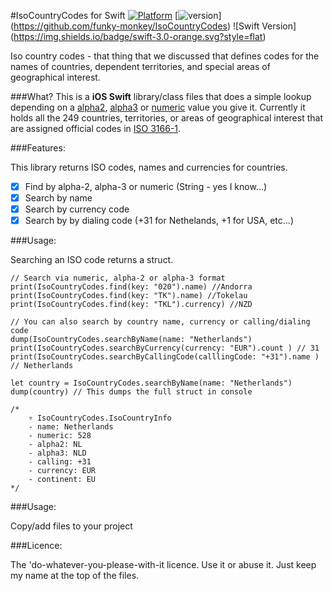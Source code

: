 #IsoCountryCodes for Swift
[![Platform](https://img.shields.io/cocoapods/p/Typist.svg?style=flat)](https://github.com/funky-monkey/IsoCountryCodes)
[![version](https://img.shields.io/badge/version-1.0-brightgreen.svg)] (https://github.com/funky-monkey/IsoCountryCodes) 
![Swift Version] (https://img.shields.io/badge/swift-3.0-orange.svg?style=flat)

Iso country codes - that thing that we discussed that defines codes for the names of countries, dependent territories, and special areas of geographical interest.

###What?
This is a **iOS Swift** library/class  files that does a simple lookup depending on a [alpha2](http://en.wikipedia.org/wiki/ISO_3166-1_alpha-2 "alpha2"), [alpha3](http://en.wikipedia.org/wiki/ISO_3166-1_alpha-3 "alpha3") or [numeric](http://en.wikipedia.org/wiki/ISO_3166-1_numeric "numeric") value you give it. Currently it holds all the 249 countries, territories, or areas of geographical interest that are assigned official codes in [ISO 3166-1](http://en.wikipedia.org/wiki/ISO_3166-1 "ISO 3166-1").

###Features:

This library returns ISO codes, names and currencies for countries.

- [x] Find by alpha-2, alpha-3 or numeric (String - yes I know...)
- [x] Search by name
- [x] Search by currency code
- [x] Search by by dialing code (+31 for Nethelands, +1 for USA, etc...)

###Usage:

Searching an ISO code returns a struct. 

```
// Search via numeric, alpha-2 or alpha-3 format
print(IsoCountryCodes.find(key: "020").name) //Andorra
print(IsoCountryCodes.find(key: "TK").name) //Tokelau
print(IsoCountryCodes.find(key: "TKL").currency) //NZD

// You can also search by country name, currency or calling/dialing code
dump(IsoCountryCodes.searchByName(name: "Netherlands")
print(IsoCountryCodes.searchByCurrency(currency: "EUR").count ) // 31
print(IsoCountryCodes.searchByCallingCode(calllingCode: "+31").name ) // Netherlands

let country = IsoCountryCodes.searchByName(name: "Netherlands")
dump(country) // This dumps the full struct in console

/* 
	▿ IsoCountryCodes.IsoCountryInfo
	- name: Netherlands
	- numeric: 528
	- alpha2: NL
	- alpha3: NLD
	- calling: +31
	- currency: EUR
	- continent: EU
*/
```

###Usage:

Copy/add files to your project

###Licence:

The 'do-whatever-you-please-with-it licence. Use it or abuse it. Just keep my name at the top of the files.
